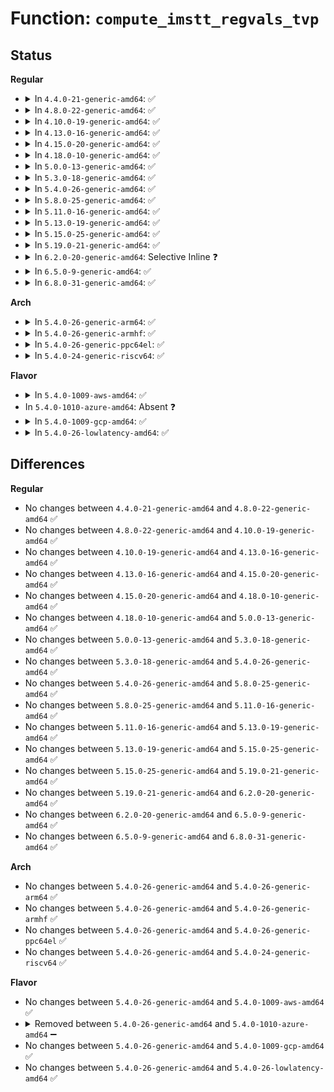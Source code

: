 # Function: <code>compute_imstt_regvals_tvp</code>

## Status
<b>Regular</b>
<ul>
<li>
<details>
<summary>In <code>4.4.0-21-generic-amd64</code>: ✅</summary>

```c
struct imstt_regvals * compute_imstt_regvals_tvp(struct imstt_par * par, int xres, int yres)
```

```json
{
  "name": "compute_imstt_regvals_tvp",
  "collision_type": "Unique Static",
  "inline_type": "No",
  "funcs": [
    {
      "addr": 18446744071583519712,
      "name": "compute_imstt_regvals_tvp",
      "external": false,
      "loc": "drivers/video/fbdev/imsttfb.c:521",
      "file": "drivers/video/fbdev/imsttfb.c",
      "inline": "seen, unknown",
      "caller_inline": [],
      "caller_func": [
        "drivers/video/fbdev/imsttfb.c:imsttfb_probe",
        "drivers/video/fbdev/imsttfb.c:imsttfb_set_par"
      ]
    }
  ],
  "symbols": [
    {
      "addr": 18446744071583519712,
      "name": "compute_imstt_regvals_tvp",
      "section": ".text",
      "bind": "STB_LOCAL",
      "size": 185
    }
  ]
}
```
</details>
</li>
<li>
<details>
<summary>In <code>4.8.0-22-generic-amd64</code>: ✅</summary>

```c
struct imstt_regvals * compute_imstt_regvals_tvp(struct imstt_par * par, int xres, int yres)
```

```json
{
  "name": "compute_imstt_regvals_tvp",
  "collision_type": "Unique Static",
  "inline_type": "No",
  "funcs": [
    {
      "addr": 18446744071583840528,
      "name": "compute_imstt_regvals_tvp",
      "external": false,
      "loc": "drivers/video/fbdev/imsttfb.c:520",
      "file": "drivers/video/fbdev/imsttfb.c",
      "inline": "seen, unknown",
      "caller_inline": [],
      "caller_func": [
        "drivers/video/fbdev/imsttfb.c:imsttfb_probe",
        "drivers/video/fbdev/imsttfb.c:imsttfb_set_par"
      ]
    }
  ],
  "symbols": [
    {
      "addr": 18446744071583840528,
      "name": "compute_imstt_regvals_tvp",
      "section": ".text",
      "bind": "STB_LOCAL",
      "size": 185
    }
  ]
}
```
</details>
</li>
<li>
<details>
<summary>In <code>4.10.0-19-generic-amd64</code>: ✅</summary>

```c
struct imstt_regvals * compute_imstt_regvals_tvp(struct imstt_par * par, int xres, int yres)
```

```json
{
  "name": "compute_imstt_regvals_tvp",
  "collision_type": "Unique Static",
  "inline_type": "No",
  "funcs": [
    {
      "addr": 18446744071583979776,
      "name": "compute_imstt_regvals_tvp",
      "external": false,
      "loc": "drivers/video/fbdev/imsttfb.c:520",
      "file": "drivers/video/fbdev/imsttfb.c",
      "inline": "seen, unknown",
      "caller_inline": [],
      "caller_func": [
        "drivers/video/fbdev/imsttfb.c:imsttfb_probe",
        "drivers/video/fbdev/imsttfb.c:imsttfb_set_par"
      ]
    }
  ],
  "symbols": [
    {
      "addr": 18446744071583979776,
      "name": "compute_imstt_regvals_tvp",
      "section": ".text",
      "bind": "STB_LOCAL",
      "size": 185
    }
  ]
}
```
</details>
</li>
<li>
<details>
<summary>In <code>4.13.0-16-generic-amd64</code>: ✅</summary>

```c
struct imstt_regvals * compute_imstt_regvals_tvp(struct imstt_par * par, int xres, int yres)
```

```json
{
  "name": "compute_imstt_regvals_tvp",
  "collision_type": "Unique Static",
  "inline_type": "No",
  "funcs": [
    {
      "addr": 18446744071584028144,
      "name": "compute_imstt_regvals_tvp",
      "external": false,
      "loc": "drivers/video/fbdev/imsttfb.c:520",
      "file": "drivers/video/fbdev/imsttfb.c",
      "inline": "seen, unknown",
      "caller_inline": [],
      "caller_func": [
        "drivers/video/fbdev/imsttfb.c:imsttfb_probe",
        "drivers/video/fbdev/imsttfb.c:imsttfb_set_par"
      ]
    }
  ],
  "symbols": [
    {
      "addr": 18446744071584028144,
      "name": "compute_imstt_regvals_tvp",
      "section": ".text",
      "bind": "STB_LOCAL",
      "size": 185
    }
  ]
}
```
</details>
</li>
<li>
<details>
<summary>In <code>4.15.0-20-generic-amd64</code>: ✅</summary>

```c
struct imstt_regvals * compute_imstt_regvals_tvp(struct imstt_par * par, int xres, int yres)
```

```json
{
  "name": "compute_imstt_regvals_tvp",
  "collision_type": "Unique Static",
  "inline_type": "No",
  "funcs": [
    {
      "addr": 18446744071584292016,
      "name": "compute_imstt_regvals_tvp",
      "external": false,
      "loc": "drivers/video/fbdev/imsttfb.c:520",
      "file": "drivers/video/fbdev/imsttfb.c",
      "inline": "seen, unknown",
      "caller_inline": [],
      "caller_func": [
        "drivers/video/fbdev/imsttfb.c:imsttfb_probe",
        "drivers/video/fbdev/imsttfb.c:imsttfb_set_par"
      ]
    }
  ],
  "symbols": [
    {
      "addr": 18446744071584292016,
      "name": "compute_imstt_regvals_tvp",
      "section": ".text",
      "bind": "STB_LOCAL",
      "size": 185
    }
  ]
}
```
</details>
</li>
<li>
<details>
<summary>In <code>4.18.0-10-generic-amd64</code>: ✅</summary>

```c
struct imstt_regvals * compute_imstt_regvals_tvp(struct imstt_par * par, int xres, int yres)
```

```json
{
  "name": "compute_imstt_regvals_tvp",
  "collision_type": "Unique Static",
  "inline_type": "No",
  "funcs": [
    {
      "addr": 18446744071584511728,
      "name": "compute_imstt_regvals_tvp",
      "external": false,
      "loc": "drivers/video/fbdev/imsttfb.c:520",
      "file": "drivers/video/fbdev/imsttfb.c",
      "inline": "seen, unknown",
      "caller_inline": [],
      "caller_func": [
        "drivers/video/fbdev/imsttfb.c:imsttfb_probe",
        "drivers/video/fbdev/imsttfb.c:imsttfb_set_par"
      ]
    }
  ],
  "symbols": [
    {
      "addr": 18446744071584511728,
      "name": "compute_imstt_regvals_tvp",
      "section": ".text",
      "bind": "STB_LOCAL",
      "size": 185
    }
  ]
}
```
</details>
</li>
<li>
<details>
<summary>In <code>5.0.0-13-generic-amd64</code>: ✅</summary>

```c
struct imstt_regvals * compute_imstt_regvals_tvp(struct imstt_par * par, int xres, int yres)
```

```json
{
  "name": "compute_imstt_regvals_tvp",
  "collision_type": "Unique Static",
  "inline_type": "No",
  "funcs": [
    {
      "addr": 18446744071584608560,
      "name": "compute_imstt_regvals_tvp",
      "external": false,
      "loc": "drivers/video/fbdev/imsttfb.c:520",
      "file": "drivers/video/fbdev/imsttfb.c",
      "inline": "seen, unknown",
      "caller_inline": [],
      "caller_func": [
        "drivers/video/fbdev/imsttfb.c:imsttfb_probe",
        "drivers/video/fbdev/imsttfb.c:imsttfb_set_par"
      ]
    }
  ],
  "symbols": [
    {
      "addr": 18446744071584608560,
      "name": "compute_imstt_regvals_tvp",
      "section": ".text",
      "bind": "STB_LOCAL",
      "size": 185
    }
  ]
}
```
</details>
</li>
<li>
<details>
<summary>In <code>5.3.0-18-generic-amd64</code>: ✅</summary>

```c
struct imstt_regvals * compute_imstt_regvals_tvp(struct imstt_par * par, int xres, int yres)
```

```json
{
  "name": "compute_imstt_regvals_tvp",
  "collision_type": "Unique Static",
  "inline_type": "No",
  "funcs": [
    {
      "addr": 18446744071584806800,
      "name": "compute_imstt_regvals_tvp",
      "external": false,
      "loc": "drivers/video/fbdev/imsttfb.c:518",
      "file": "drivers/video/fbdev/imsttfb.c",
      "inline": "seen, unknown",
      "caller_inline": [],
      "caller_func": [
        "drivers/video/fbdev/imsttfb.c:imsttfb_probe",
        "drivers/video/fbdev/imsttfb.c:imsttfb_set_par"
      ]
    }
  ],
  "symbols": [
    {
      "addr": 18446744071584806800,
      "name": "compute_imstt_regvals_tvp",
      "section": ".text",
      "bind": "STB_LOCAL",
      "size": 191
    }
  ]
}
```
</details>
</li>
<li>
<details>
<summary>In <code>5.4.0-26-generic-amd64</code>: ✅</summary>

```c
struct imstt_regvals * compute_imstt_regvals_tvp(struct imstt_par * par, int xres, int yres)
```

```json
{
  "name": "compute_imstt_regvals_tvp",
  "collision_type": "Unique Static",
  "inline_type": "No",
  "funcs": [
    {
      "addr": 18446744071584941840,
      "name": "compute_imstt_regvals_tvp",
      "external": false,
      "loc": "drivers/video/fbdev/imsttfb.c:518",
      "file": "drivers/video/fbdev/imsttfb.c",
      "inline": "seen, unknown",
      "caller_inline": [],
      "caller_func": [
        "drivers/video/fbdev/imsttfb.c:imsttfb_probe",
        "drivers/video/fbdev/imsttfb.c:imsttfb_set_par"
      ]
    }
  ],
  "symbols": [
    {
      "addr": 18446744071584941840,
      "name": "compute_imstt_regvals_tvp",
      "section": ".text",
      "bind": "STB_LOCAL",
      "size": 191
    }
  ]
}
```
</details>
</li>
<li>
<details>
<summary>In <code>5.8.0-25-generic-amd64</code>: ✅</summary>

```c
struct imstt_regvals * compute_imstt_regvals_tvp(struct imstt_par * par, int xres, int yres)
```

```json
{
  "name": "compute_imstt_regvals_tvp",
  "collision_type": "Unique Static",
  "inline_type": "No",
  "funcs": [
    {
      "addr": 18446744071585636720,
      "name": "compute_imstt_regvals_tvp",
      "external": false,
      "loc": "drivers/video/fbdev/imsttfb.c:518",
      "file": "drivers/video/fbdev/imsttfb.c",
      "inline": "seen, unknown",
      "caller_inline": [],
      "caller_func": [
        "drivers/video/fbdev/imsttfb.c:init_imstt",
        "drivers/video/fbdev/imsttfb.c:imsttfb_set_par"
      ]
    }
  ],
  "symbols": [
    {
      "addr": 18446744071585636720,
      "name": "compute_imstt_regvals_tvp",
      "section": ".text",
      "bind": "STB_LOCAL",
      "size": 191
    }
  ]
}
```
</details>
</li>
<li>
<details>
<summary>In <code>5.11.0-16-generic-amd64</code>: ✅</summary>

```c
struct imstt_regvals * compute_imstt_regvals_tvp(struct imstt_par * par, int xres, int yres)
```

```json
{
  "name": "compute_imstt_regvals_tvp",
  "collision_type": "Unique Static",
  "inline_type": "No",
  "funcs": [
    {
      "addr": 18446744071585767904,
      "name": "compute_imstt_regvals_tvp",
      "external": false,
      "loc": "drivers/video/fbdev/imsttfb.c:518",
      "file": "drivers/video/fbdev/imsttfb.c",
      "inline": "seen, unknown",
      "caller_inline": [],
      "caller_func": [
        "drivers/video/fbdev/imsttfb.c:init_imstt",
        "drivers/video/fbdev/imsttfb.c:imsttfb_set_par"
      ]
    }
  ],
  "symbols": [
    {
      "addr": 18446744071585767904,
      "name": "compute_imstt_regvals_tvp",
      "section": ".text",
      "bind": "STB_LOCAL",
      "size": 191
    }
  ]
}
```
</details>
</li>
<li>
<details>
<summary>In <code>5.13.0-19-generic-amd64</code>: ✅</summary>

```c
struct imstt_regvals * compute_imstt_regvals_tvp(struct imstt_par * par, int xres, int yres)
```

```json
{
  "name": "compute_imstt_regvals_tvp",
  "collision_type": "Unique Static",
  "inline_type": "No",
  "funcs": [
    {
      "addr": 18446744071585648672,
      "name": "compute_imstt_regvals_tvp",
      "external": false,
      "loc": "drivers/video/fbdev/imsttfb.c:518",
      "file": "drivers/video/fbdev/imsttfb.c",
      "inline": "seen, unknown",
      "caller_inline": [],
      "caller_func": [
        "drivers/video/fbdev/imsttfb.c:init_imstt",
        "drivers/video/fbdev/imsttfb.c:imsttfb_set_par"
      ]
    }
  ],
  "symbols": [
    {
      "addr": 18446744071585648672,
      "name": "compute_imstt_regvals_tvp",
      "section": ".text",
      "bind": "STB_LOCAL",
      "size": 191
    }
  ]
}
```
</details>
</li>
<li>
<details>
<summary>In <code>5.15.0-25-generic-amd64</code>: ✅</summary>

```c
struct imstt_regvals * compute_imstt_regvals_tvp(struct imstt_par * par, int xres, int yres)
```

```json
{
  "name": "compute_imstt_regvals_tvp",
  "collision_type": "Unique Static",
  "inline_type": "No",
  "funcs": [
    {
      "addr": 18446744071586127696,
      "name": "compute_imstt_regvals_tvp",
      "external": false,
      "loc": "drivers/video/fbdev/imsttfb.c:518",
      "file": "drivers/video/fbdev/imsttfb.c",
      "inline": "seen, unknown",
      "caller_inline": [],
      "caller_func": [
        "drivers/video/fbdev/imsttfb.c:init_imstt",
        "drivers/video/fbdev/imsttfb.c:imsttfb_set_par"
      ]
    }
  ],
  "symbols": [
    {
      "addr": 18446744071586127696,
      "name": "compute_imstt_regvals_tvp",
      "section": ".text",
      "bind": "STB_LOCAL",
      "size": 191
    }
  ]
}
```
</details>
</li>
<li>
<details>
<summary>In <code>5.19.0-21-generic-amd64</code>: ✅</summary>

```c
struct imstt_regvals * compute_imstt_regvals_tvp(struct imstt_par * par, int xres, int yres)
```

```json
{
  "name": "compute_imstt_regvals_tvp",
  "collision_type": "Unique Static",
  "inline_type": "No",
  "funcs": [
    {
      "addr": 18446744071587358208,
      "name": "compute_imstt_regvals_tvp",
      "external": false,
      "loc": "drivers/video/fbdev/imsttfb.c:518",
      "file": "drivers/video/fbdev/imsttfb.c",
      "inline": "seen, unknown",
      "caller_inline": [],
      "caller_func": [
        "drivers/video/fbdev/imsttfb.c:init_imstt",
        "drivers/video/fbdev/imsttfb.c:imsttfb_set_par"
      ]
    }
  ],
  "symbols": [
    {
      "addr": 18446744071587358208,
      "name": "compute_imstt_regvals_tvp",
      "section": ".text",
      "bind": "STB_LOCAL",
      "size": 218
    }
  ]
}
```
</details>
</li>
<li>
<details>
<summary>In <code>6.2.0-20-generic-amd64</code>: Selective Inline ❓</summary>

```c
struct imstt_regvals * compute_imstt_regvals_tvp(struct imstt_par * par, int xres, int yres)
```

```json
{
  "name": "compute_imstt_regvals_tvp",
  "collision_type": "Unique Static",
  "inline_type": "Selective",
  "funcs": [
    {
      "addr": 18446744071588604744,
      "name": "compute_imstt_regvals_tvp",
      "external": false,
      "loc": "drivers/video/fbdev/imsttfb.c:519",
      "file": "drivers/video/fbdev/imsttfb.c",
      "inline": "not declared, inlined",
      "caller_inline": [
        "drivers/video/fbdev/imsttfb.c:init_imstt"
      ],
      "caller_func": [
        "drivers/video/fbdev/imsttfb.c:imsttfb_set_par"
      ]
    }
  ],
  "symbols": [
    {
      "addr": 18446744071588600080,
      "name": "compute_imstt_regvals_tvp",
      "section": ".text",
      "bind": "STB_LOCAL",
      "size": 218
    }
  ]
}
```
</details>
</li>
<li>
<details>
<summary>In <code>6.5.0-9-generic-amd64</code>: ✅</summary>

```c
struct imstt_regvals * compute_imstt_regvals_tvp(struct imstt_par * par, int xres, int yres)
```

```json
{
  "name": "compute_imstt_regvals_tvp",
  "collision_type": "Unique Static",
  "inline_type": "No",
  "funcs": [
    {
      "addr": 18446744071588888000,
      "name": "compute_imstt_regvals_tvp",
      "external": false,
      "loc": "drivers/video/fbdev/imsttfb.c:519",
      "file": "drivers/video/fbdev/imsttfb.c",
      "inline": "seen, unknown",
      "caller_inline": [],
      "caller_func": [
        "drivers/video/fbdev/imsttfb.c:init_imstt",
        "drivers/video/fbdev/imsttfb.c:imsttfb_set_par"
      ]
    }
  ],
  "symbols": [
    {
      "addr": 18446744071588888000,
      "name": "compute_imstt_regvals_tvp",
      "section": ".text",
      "bind": "STB_LOCAL",
      "size": 220
    }
  ]
}
```
</details>
</li>
<li>
<details>
<summary>In <code>6.8.0-31-generic-amd64</code>: ✅</summary>

```c
struct imstt_regvals * compute_imstt_regvals_tvp(struct imstt_par * par, int xres, int yres)
```

```json
{
  "name": "compute_imstt_regvals_tvp",
  "collision_type": "Unique Static",
  "inline_type": "No",
  "funcs": [
    {
      "addr": 18446744071589192832,
      "name": "compute_imstt_regvals_tvp",
      "external": false,
      "loc": "drivers/video/fbdev/imsttfb.c:519",
      "file": "drivers/video/fbdev/imsttfb.c",
      "inline": "seen, unknown",
      "caller_inline": [],
      "caller_func": [
        "drivers/video/fbdev/imsttfb.c:init_imstt",
        "drivers/video/fbdev/imsttfb.c:imsttfb_set_par"
      ]
    }
  ],
  "symbols": [
    {
      "addr": 18446744071589192832,
      "name": "compute_imstt_regvals_tvp",
      "section": ".text",
      "bind": "STB_LOCAL",
      "size": 220
    }
  ]
}
```
</details>
</li>
</ul>
<b>Arch</b>
<ul>
<li>
<details>
<summary>In <code>5.4.0-26-generic-arm64</code>: ✅</summary>

```c
struct imstt_regvals * compute_imstt_regvals_tvp(struct imstt_par * par, int xres, int yres)
```

```json
{
  "name": "compute_imstt_regvals_tvp",
  "collision_type": "Unique Static",
  "inline_type": "No",
  "funcs": [
    {
      "addr": 18446603336497337432,
      "name": "compute_imstt_regvals_tvp",
      "external": false,
      "loc": "drivers/video/fbdev/imsttfb.c:518",
      "file": "drivers/video/fbdev/imsttfb.c",
      "inline": "seen, unknown",
      "caller_inline": [],
      "caller_func": [
        "drivers/video/fbdev/imsttfb.c:init_imstt",
        "drivers/video/fbdev/imsttfb.c:imsttfb_set_par"
      ]
    }
  ],
  "symbols": [
    {
      "addr": 18446603336497337432,
      "name": "compute_imstt_regvals_tvp",
      "section": ".text",
      "bind": "STB_LOCAL",
      "size": 252
    }
  ]
}
```
</details>
</li>
<li>
<details>
<summary>In <code>5.4.0-26-generic-armhf</code>: ✅</summary>

```c
struct imstt_regvals * compute_imstt_regvals_tvp(struct imstt_par * par, int xres, int yres)
```

```json
{
  "name": "compute_imstt_regvals_tvp",
  "collision_type": "Unique Static",
  "inline_type": "No",
  "funcs": [
    {
      "addr": 3230516764,
      "name": "compute_imstt_regvals_tvp",
      "external": false,
      "loc": "drivers/video/fbdev/imsttfb.c:518",
      "file": "drivers/video/fbdev/imsttfb.c",
      "inline": "seen, unknown",
      "caller_inline": [],
      "caller_func": [
        "drivers/video/fbdev/imsttfb.c:init_imstt",
        "drivers/video/fbdev/imsttfb.c:imsttfb_set_par"
      ]
    }
  ],
  "symbols": [
    {
      "addr": 3230516764,
      "name": "compute_imstt_regvals_tvp",
      "section": ".text",
      "bind": "STB_LOCAL",
      "size": 216
    }
  ]
}
```
</details>
</li>
<li>
<details>
<summary>In <code>5.4.0-26-generic-ppc64el</code>: ✅</summary>

```c
struct imstt_regvals * compute_imstt_regvals_tvp(struct imstt_par * par, int xres, int yres)
```

```json
{
  "name": "compute_imstt_regvals_tvp",
  "collision_type": "Unique Static",
  "inline_type": "No",
  "funcs": [
    {
      "addr": 13835058055291335456,
      "name": "compute_imstt_regvals_tvp",
      "external": false,
      "loc": "drivers/video/fbdev/imsttfb.c:518",
      "file": "drivers/video/fbdev/imsttfb.c",
      "inline": "seen, unknown",
      "caller_inline": [],
      "caller_func": [
        "drivers/video/fbdev/imsttfb.c:init_imstt",
        "drivers/video/fbdev/imsttfb.c:imsttfb_set_par"
      ]
    }
  ],
  "symbols": [
    {
      "addr": 13835058055291335456,
      "name": "compute_imstt_regvals_tvp",
      "section": ".text",
      "bind": "STB_LOCAL",
      "size": 316
    }
  ]
}
```
</details>
</li>
<li>
<details>
<summary>In <code>5.4.0-24-generic-riscv64</code>: ✅</summary>

```c
struct imstt_regvals * compute_imstt_regvals_tvp(struct imstt_par * par, int xres, int yres)
```

```json
{
  "name": "compute_imstt_regvals_tvp",
  "collision_type": "Unique Static",
  "inline_type": "No",
  "funcs": [
    {
      "addr": 18446743936275862476,
      "name": "compute_imstt_regvals_tvp",
      "external": false,
      "loc": "drivers/video/fbdev/imsttfb.c:518",
      "file": "drivers/video/fbdev/imsttfb.c",
      "inline": "seen, unknown",
      "caller_inline": [],
      "caller_func": [
        "drivers/video/fbdev/imsttfb.c:init_imstt",
        "drivers/video/fbdev/imsttfb.c:imsttfb_set_par"
      ]
    }
  ],
  "symbols": [
    {
      "addr": 18446743936275862476,
      "name": "compute_imstt_regvals_tvp",
      "section": ".text",
      "bind": "STB_LOCAL",
      "size": 228
    }
  ]
}
```
</details>
</li>
</ul>
<b>Flavor</b>
<ul>
<li>
<details>
<summary>In <code>5.4.0-1009-aws-amd64</code>: ✅</summary>

```c
struct imstt_regvals * compute_imstt_regvals_tvp(struct imstt_par * par, int xres, int yres)
```

```json
{
  "name": "compute_imstt_regvals_tvp",
  "collision_type": "Unique Static",
  "inline_type": "No",
  "funcs": [
    {
      "addr": 18446744071584892704,
      "name": "compute_imstt_regvals_tvp",
      "external": false,
      "loc": "drivers/video/fbdev/imsttfb.c:518",
      "file": "drivers/video/fbdev/imsttfb.c",
      "inline": "seen, unknown",
      "caller_inline": [],
      "caller_func": [
        "drivers/video/fbdev/imsttfb.c:imsttfb_probe",
        "drivers/video/fbdev/imsttfb.c:imsttfb_set_par"
      ]
    }
  ],
  "symbols": [
    {
      "addr": 18446744071584892704,
      "name": "compute_imstt_regvals_tvp",
      "section": ".text",
      "bind": "STB_LOCAL",
      "size": 191
    }
  ]
}
```
</details>
</li>
<li>
In <code>5.4.0-1010-azure-amd64</code>: Absent ❓
</li>
<li>
<details>
<summary>In <code>5.4.0-1009-gcp-amd64</code>: ✅</summary>

```c
struct imstt_regvals * compute_imstt_regvals_tvp(struct imstt_par * par, int xres, int yres)
```

```json
{
  "name": "compute_imstt_regvals_tvp",
  "collision_type": "Unique Static",
  "inline_type": "No",
  "funcs": [
    {
      "addr": 18446744071584894128,
      "name": "compute_imstt_regvals_tvp",
      "external": false,
      "loc": "drivers/video/fbdev/imsttfb.c:518",
      "file": "drivers/video/fbdev/imsttfb.c",
      "inline": "seen, unknown",
      "caller_inline": [],
      "caller_func": [
        "drivers/video/fbdev/imsttfb.c:imsttfb_probe",
        "drivers/video/fbdev/imsttfb.c:imsttfb_set_par"
      ]
    }
  ],
  "symbols": [
    {
      "addr": 18446744071584894128,
      "name": "compute_imstt_regvals_tvp",
      "section": ".text",
      "bind": "STB_LOCAL",
      "size": 191
    }
  ]
}
```
</details>
</li>
<li>
<details>
<summary>In <code>5.4.0-26-lowlatency-amd64</code>: ✅</summary>

```c
struct imstt_regvals * compute_imstt_regvals_tvp(struct imstt_par * par, int xres, int yres)
```

```json
{
  "name": "compute_imstt_regvals_tvp",
  "collision_type": "Unique Static",
  "inline_type": "No",
  "funcs": [
    {
      "addr": 18446744071584999504,
      "name": "compute_imstt_regvals_tvp",
      "external": false,
      "loc": "drivers/video/fbdev/imsttfb.c:518",
      "file": "drivers/video/fbdev/imsttfb.c",
      "inline": "seen, unknown",
      "caller_inline": [],
      "caller_func": [
        "drivers/video/fbdev/imsttfb.c:imsttfb_probe",
        "drivers/video/fbdev/imsttfb.c:imsttfb_set_par"
      ]
    }
  ],
  "symbols": [
    {
      "addr": 18446744071584999504,
      "name": "compute_imstt_regvals_tvp",
      "section": ".text",
      "bind": "STB_LOCAL",
      "size": 191
    }
  ]
}
```
</details>
</li>
</ul>

## Differences
<b>Regular</b>
<ul>
<li>
No changes between <code>4.4.0-21-generic-amd64</code> and <code>4.8.0-22-generic-amd64</code> ✅
</li>
<li>
No changes between <code>4.8.0-22-generic-amd64</code> and <code>4.10.0-19-generic-amd64</code> ✅
</li>
<li>
No changes between <code>4.10.0-19-generic-amd64</code> and <code>4.13.0-16-generic-amd64</code> ✅
</li>
<li>
No changes between <code>4.13.0-16-generic-amd64</code> and <code>4.15.0-20-generic-amd64</code> ✅
</li>
<li>
No changes between <code>4.15.0-20-generic-amd64</code> and <code>4.18.0-10-generic-amd64</code> ✅
</li>
<li>
No changes between <code>4.18.0-10-generic-amd64</code> and <code>5.0.0-13-generic-amd64</code> ✅
</li>
<li>
No changes between <code>5.0.0-13-generic-amd64</code> and <code>5.3.0-18-generic-amd64</code> ✅
</li>
<li>
No changes between <code>5.3.0-18-generic-amd64</code> and <code>5.4.0-26-generic-amd64</code> ✅
</li>
<li>
No changes between <code>5.4.0-26-generic-amd64</code> and <code>5.8.0-25-generic-amd64</code> ✅
</li>
<li>
No changes between <code>5.8.0-25-generic-amd64</code> and <code>5.11.0-16-generic-amd64</code> ✅
</li>
<li>
No changes between <code>5.11.0-16-generic-amd64</code> and <code>5.13.0-19-generic-amd64</code> ✅
</li>
<li>
No changes between <code>5.13.0-19-generic-amd64</code> and <code>5.15.0-25-generic-amd64</code> ✅
</li>
<li>
No changes between <code>5.15.0-25-generic-amd64</code> and <code>5.19.0-21-generic-amd64</code> ✅
</li>
<li>
No changes between <code>5.19.0-21-generic-amd64</code> and <code>6.2.0-20-generic-amd64</code> ✅
</li>
<li>
No changes between <code>6.2.0-20-generic-amd64</code> and <code>6.5.0-9-generic-amd64</code> ✅
</li>
<li>
No changes between <code>6.5.0-9-generic-amd64</code> and <code>6.8.0-31-generic-amd64</code> ✅
</li>
</ul>
<b>Arch</b>
<ul>
<li>
No changes between <code>5.4.0-26-generic-amd64</code> and <code>5.4.0-26-generic-arm64</code> ✅
</li>
<li>
No changes between <code>5.4.0-26-generic-amd64</code> and <code>5.4.0-26-generic-armhf</code> ✅
</li>
<li>
No changes between <code>5.4.0-26-generic-amd64</code> and <code>5.4.0-26-generic-ppc64el</code> ✅
</li>
<li>
No changes between <code>5.4.0-26-generic-amd64</code> and <code>5.4.0-24-generic-riscv64</code> ✅
</li>
</ul>
<b>Flavor</b>
<ul>
<li>
No changes between <code>5.4.0-26-generic-amd64</code> and <code>5.4.0-1009-aws-amd64</code> ✅
</li>
<li>
<details>
<summary>Removed between <code>5.4.0-26-generic-amd64</code> and <code>5.4.0-1010-azure-amd64</code> ➖</summary>

```c
struct imstt_regvals * compute_imstt_regvals_tvp(struct imstt_par * par, int xres, int yres)
```
</details>
</li>
<li>
No changes between <code>5.4.0-26-generic-amd64</code> and <code>5.4.0-1009-gcp-amd64</code> ✅
</li>
<li>
No changes between <code>5.4.0-26-generic-amd64</code> and <code>5.4.0-26-lowlatency-amd64</code> ✅
</li>
</ul>
